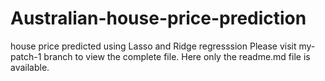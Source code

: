 # Australian-house-price-prediction
house price predicted using Lasso and Ridge regresssion
Please visit my-patch-1 branch to view the complete file.
Here only the readme.md file is available.
